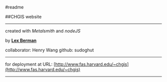 #readme

##CHGIS website

---

created with *Metalsmith* and *nodeJS*


by [**Lex Berman**](http://www.dbr.nu/bio)

collaborator:  Henry Wang  github: sudoghut

---

for deployment at URL:   [http://www.fas.harvard.edu/~chgis](http://www.fas.harvard.edu/~chgis)


---

